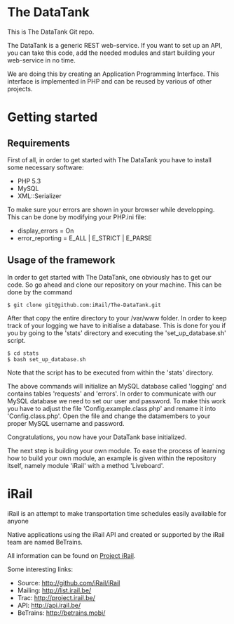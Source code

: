 # The DataTank #

This is The DataTank Git repo.

The DataTank is a generic REST web-service. If you want to set up an API, you can take this code, add the needed modules and start building your web-service in no time.

We are doing this by creating an Application Programming Interface. This interface is implemented in PHP and can be reused by various of other projects.

# Getting started #

## Requirements ##
First of all, in order to get started with The DataTank you have to install some necessary software:

* PHP 5.3
* MySQL
* XML::Serializer

To make sure your errors are shown in your browser while developping. This can be done by modifying your PHP.ini file:

* display_errors = On	
* error_reporting = E_ALL | E_STRICT | E_PARSE

## Usage of the framework ##

In order to get started with The DataTank, one obviously has to get our code.
So go ahead and clone our repository on your machine. This can be done by the command
      	
	$ git clone git@github.com:iRail/The-DataTank.git	

After that copy the entire directory to your /var/www folder.
In order to keep track of your logging we have to initialise a database. This is done for you if you by going to the 
'stats' directory and executing the 'set_up_database.sh' script.
	 
	$ cd stats
	$ bash set_up_database.sh

Note that the script has to be executed from within the 'stats' directory.

The above commands will initialize an MySQL database called 'logging' and contains tables 'requests' and 'errors'.
In order to communicate with our MySQL database we need to set our user and password. To make this work you have to adjust the file 'Config.example.class.php' and rename it into 'Config.class.php'. Open the file and change the datamembers to your proper MySQL username and password.

Congratulations, you now have your DataTank base initialized.

The next step is building your own module. To ease the process of learning how to build your own module, an example is given within the repository itself, namely module 'iRail' with a method
'Liveboard'. 
		    
# iRail #

iRail is an attempt to make transportation time schedules easily available for anyone

Native applications using the iRail API and created or supported by the iRail team are named BeTrains.

All information can be found on [Project iRail](http://project.irail.be/).

Some interesting links:

  * Source: <http://github.com/iRail/iRail>
  * Mailing: <http://list.irail.be/>
  * Trac: <http://project.irail.be/>
  * API: <http://api.irail.be/>
  * BeTrains: <http://betrains.mobi/>
